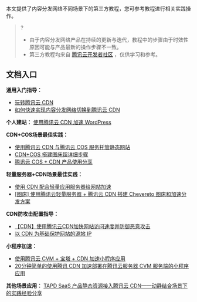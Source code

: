 本文提供了内容分发网络不同场景下的第三方教程，您可参考教程进行相关实践操作。


>?
>- 由于内容分发网络产品在持续的更新与迭代，教程中的步骤由于时效性原因可能与产品最新的操作步骤不一致。
>- 第三方教程均来自 [腾讯云开发者社区](https://cloud.tencent.com/developer) ，仅供学习和参考。

## 文档入口

**通用入门指导：**

- [玩转腾讯云 CDN](https://cloud.tencent.com/developer/article/1852365)
- [如何快速实现内容分发网络切换到腾讯云 CDN](https://cloud.tencent.com/developer/article/1628476)

**个人建站：**
[使用腾讯云 CDN 加速 WordPress](https://cloud.tencent.com/developer/article/1959818)

**CDN+COS场景最佳实践：**

- [使用腾讯云 CDN 与腾讯云 COS 服务托管静态网站](https://cloud.tencent.com/developer/article/2026531)
- [CDN+COS 搭建图床超详细步骤](https://cloud.tencent.com/developer/article/2029914)
- [腾讯云 COS + CDN 产品使用分享](https://cloud.tencent.com/developer/article/2036761)

**轻量服务器+CDN场景最佳实践：**
- [使用 CDN 配合轻量应用服务器给网站加速](https://cloud.tencent.com/developer/article/2019149)
- [[图床] 使用腾讯云轻量服务器 + 腾讯云 CDN 搭建 Chevereto 图床和加速分发方案](https://cloud.tencent.com/developer/article/1918182)

**CDN防攻击配置指导：**

- [【CDN】使用腾讯云CDN加快网站访问速度并防御恶意攻击](https://cloud.tencent.com/developer/article/2026341)
- [以 CDN 为基础保护网站的源站 IP](https://cloud.tencent.com/developer/article/2026371)

**小程序加速：**

- [使用腾讯云 CVM + 宝塔 + CDN 加速小程序应用](https://cloud.tencent.com/developer/article/1970171)
- [20分钟简单的使用腾讯 CDN 加速部署在腾讯云服务器 CVM 服务端的小程序应用](https://cloud.tencent.com/developer/article/1970171)

**其他场景应用：**
[TAPD SaaS 产品静态资源接入腾讯云 CDN——动静结合场景下的实践经验分享](https://cloud.tencent.com/developer/article/2036760)
